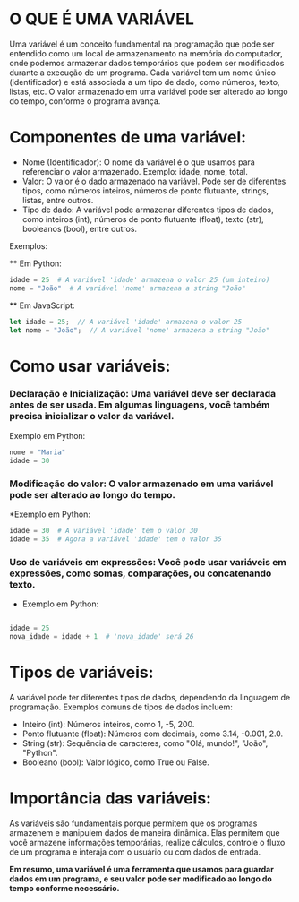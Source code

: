 # O QUE É UMA VARIÁVEL

Uma variável é um conceito fundamental na programação que pode ser entendido como um local de armazenamento na memória do computador, onde podemos armazenar dados temporários que podem ser modificados durante a execução de um programa. Cada variável tem um nome único (identificador) e está associada a um tipo de dado, como números, texto, listas, etc. O valor armazenado em uma variável pode ser alterado ao longo do tempo, conforme o programa avança.

# Componentes de uma variável:

- Nome (Identificador): O nome da variável é o que usamos para referenciar o valor armazenado. Exemplo: idade, nome, total.
- Valor: O valor é o dado armazenado na variável. Pode ser de diferentes tipos, como números inteiros, números de ponto flutuante, strings, listas, entre outros.
- Tipo de dado: A variável pode armazenar diferentes tipos de dados, como inteiros (int), números de ponto flutuante (float), texto (str), booleanos (bool), entre outros.

Exemplos:

** Em Python:

```python
idade = 25  # A variável 'idade' armazena o valor 25 (um inteiro)
nome = "João"  # A variável 'nome' armazena a string "João"
```

** Em JavaScript:

```javascript
let idade = 25;  // A variável 'idade' armazena o valor 25
let nome = "João";  // A variável 'nome' armazena a string "João"
```

# Como usar variáveis:

### Declaração e Inicialização: Uma variável deve ser declarada antes de ser usada. Em algumas linguagens, você também precisa inicializar o valor da variável.
Exemplo em Python:
``` python
nome = "Maria"
idade = 30
```

### Modificação do valor: O valor armazenado em uma variável pode ser alterado ao longo do tempo.

*Exemplo em Python:
```python
idade = 30  # A variável 'idade' tem o valor 30
idade = 35  # Agora a variável 'idade' tem o valor 35
```

### Uso de variáveis em expressões: Você pode usar variáveis em expressões, como somas, comparações, ou concatenando texto.

* Exemplo em Python:
```python

idade = 25
nova_idade = idade + 1  # 'nova_idade' será 26
```

# Tipos de variáveis:
A variável pode ter diferentes tipos de dados, dependendo da linguagem de programação. Exemplos comuns de tipos de dados incluem:

- Inteiro (int): Números inteiros, como 1, -5, 200.
- Ponto flutuante (float): Números com decimais, como 3.14, -0.001, 2.0.
- String (str): Sequência de caracteres, como "Olá, mundo!", "João", "Python".
- Booleano (bool): Valor lógico, como True ou False.

# Importância das variáveis:
As variáveis são fundamentais porque permitem que os programas armazenem e manipulem dados de maneira dinâmica. Elas permitem que você armazene informações temporárias, realize cálculos, controle o fluxo de um programa e interaja com o usuário ou com dados de entrada.

**Em resumo, uma variável é uma ferramenta que usamos para guardar dados em um programa, e seu valor pode ser modificado ao longo do tempo conforme necessário.**
